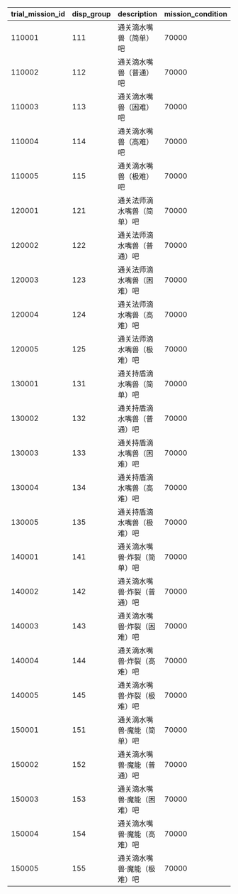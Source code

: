 |trial_mission_id|disp_group|description|mission_condition|quest_id|condition_value|condition_num|mission_reward_id|
| --- | --- | --- | --- | --- | --- | --- | --- |
|110001|111|通关滴水嘴兽（简单）吧|70000|90110001|0|1|110001|
|110002|112|通关滴水嘴兽（普通）吧|70000|90110002|0|1|110001|
|110003|113|通关滴水嘴兽（困难）吧|70000|90110003|0|1|110001|
|110004|114|通关滴水嘴兽（高难）吧|70000|90110004|0|1|110001|
|110005|115|通关滴水嘴兽（极难）吧|70000|90110005|0|1|110001|
|120001|121|通关法师滴水嘴兽（简单）吧|70000|90120001|0|1|110001|
|120002|122|通关法师滴水嘴兽（普通）吧|70000|90120002|0|1|110001|
|120003|123|通关法师滴水嘴兽（困难）吧|70000|90120003|0|1|110001|
|120004|124|通关法师滴水嘴兽（高难）吧|70000|90120004|0|1|110001|
|120005|125|通关法师滴水嘴兽（极难）吧|70000|90120005|0|1|110001|
|130001|131|通关持盾滴水嘴兽（简单）吧|70000|90130001|0|1|110001|
|130002|132|通关持盾滴水嘴兽（普通）吧|70000|90130002|0|1|110001|
|130003|133|通关持盾滴水嘴兽（困难）吧|70000|90130003|0|1|110001|
|130004|134|通关持盾滴水嘴兽（高难）吧|70000|90130004|0|1|110001|
|130005|135|通关持盾滴水嘴兽（极难）吧|70000|90130005|0|1|110001|
|140001|141|通关滴水嘴兽·炸裂（简单）吧|70000|90140001|0|1|110001|
|140002|142|通关滴水嘴兽·炸裂（普通）吧|70000|90140002|0|1|110001|
|140003|143|通关滴水嘴兽·炸裂（困难）吧|70000|90140003|0|1|110001|
|140004|144|通关滴水嘴兽·炸裂（高难）吧|70000|90140004|0|1|110001|
|140005|145|通关滴水嘴兽·炸裂（极难）吧|70000|90140005|0|1|110001|
|150001|151|通关滴水嘴兽·魔能（简单）吧|70000|90150001|0|1|110001|
|150002|152|通关滴水嘴兽·魔能（普通）吧|70000|90150002|0|1|110001|
|150003|153|通关滴水嘴兽·魔能（困难）吧|70000|90150003|0|1|110001|
|150004|154|通关滴水嘴兽·魔能（高难）吧|70000|90150004|0|1|110001|
|150005|155|通关滴水嘴兽·魔能（极难）吧|70000|90150005|0|1|110001|